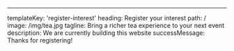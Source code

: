 ---
templateKey: 'register-interest'
heading: Register your interest
path: /
image: /img/tea.jpg
tagline: Bring a richer tea experience to your next event
description: We are currently building this website
successMessage: Thanks for registering!